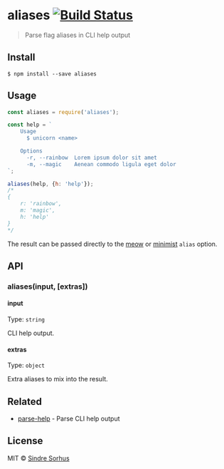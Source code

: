 # aliases [![Build Status](https://travis-ci.org/sindresorhus/aliases.svg?branch=master)](https://travis-ci.org/sindresorhus/aliases)

> Parse flag aliases in CLI help output


## Install

```
$ npm install --save aliases
```


## Usage

```js
const aliases = require('aliases');

const help = `
	Usage
	  $ unicorn <name>

	Options
	  -r, --rainbow  Lorem ipsum dolor sit amet
	  -m, --magic    Aenean commodo ligula eget dolor
`;

aliases(help, {h: 'help'});
/*
{
	r: 'rainbow',
	m: 'magic',
	h: 'help'
}
*/
```

The result can be passed directly to the [meow](https://github.com/sindresorhus/meow) or [minimist](https://github.com/substack/minimist) `alias` option.


## API

### aliases(input, [extras])

#### input

Type: `string`

CLI help output.

#### extras

Type: `object`

Extra aliases to mix into the result.


## Related

- [parse-help](https://github.com/sindresorhus/parse-help) - Parse CLI help output


## License

MIT © [Sindre Sorhus](http://sindresorhus.com)

